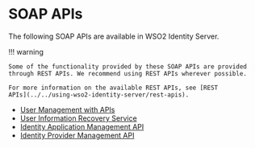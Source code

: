 # SOAP APIs

The following SOAP APIs are available in WSO2 Identity Server.

!!! warning
    
    Some of the functionality provided by these SOAP APIs are provided
    through REST APIs. We recommend using REST APIs wherever possible.
    
    For more information on the available REST APIs, see [REST
    APIs](../../using-wso2-identity-server/rest-apis).
    

-   [User Management with APIs](../../using-wso2-identity-server/user-management-with-apis)
-   [User Information Recovery Service](../../using-wso2-identity-server/user-information-recovery-service)
-   [Identity Application Management API](../../using-wso2-identity-server/identity-application-management-api)
-   [Identity Provider Management API](../../using-wso2-identity-server/identity-provider-management-api)  
